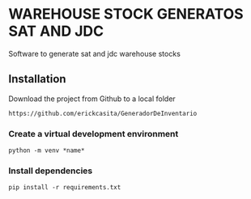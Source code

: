 # WAREHOUSE STOCK GENERATOS SAT AND JDC
Software to generate sat and jdc warehouse stocks
## Installation
Download the project from Github to a local folder

`https://github.com/erickcasita/GeneradorDeInventario`

### Create a virtual development environment

`python -m venv *name* `

### Install dependencies

`pip install -r requirements.txt`